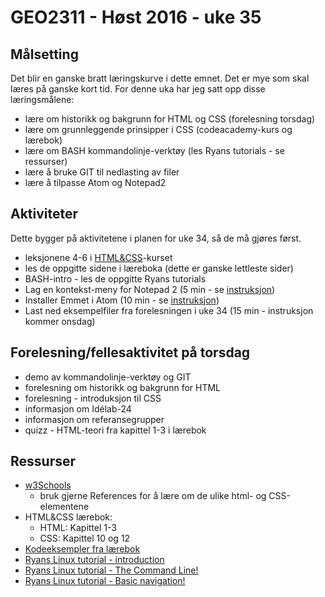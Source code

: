 # GEO2311 - Høst 2016 - uke 35


## Målsetting

Det blir en ganske bratt læringskurve i dette emnet. Det er mye som skal læres på ganske kort tid. For denne uka har jeg satt opp disse læringsmålene:

- lære om historikk og bakgrunn for HTML og CSS (forelesning torsdag)
- lære om grunnleggende prinsipper i CSS (codeacademy-kurs og lærebok)
- lære om BASH kommandolinje-verktøy (les Ryans tutorials - se ressurser)
- lære å bruke GIT til nedlasting av filer
- lære å tilpasse Atom og Notepad2


## Aktiviteter

Dette bygger på aktivitetene i planen for uke 34, så de må gjøres først.

- leksjonene 4-6 i [HTML&CSS](https://www.codecademy.com/learn/web)-kurset
- les de oppgitte sidene i læreboka (dette er ganske lettleste sider) 
- BASH-intro - les de oppgitte Ryans tutorials
- Lag en kontekst-meny for Notepad 2 (5 min - se [instruksjon](notepad2meny.html))
- Installer Emmet i Atom (10 min - se [instruksjon](emmet.html))
- Last ned eksempelfiler fra forelesningen i uke 34 (15 min - instruksjon kommer onsdag)

## Forelesning/fellesaktivitet på torsdag

- demo av kommandolinje-verktøy og GIT
- forelesning om historikk og bakgrunn for HTML
- forelesning - introduksjon til CSS
- informasjon om Idélab-24
- informasjon om referansegrupper
- quizz - HTML-teori fra kapittel 1-3 i lærebok

## Ressurser

- [w3Schools](http://www.w3schools.com/)
  - bruk gjerne References for å lære om de ulike html- og CSS-elementene
- HTML&CSS lærebok:
	- HTML: Kapittel 1-3
	- CSS: Kapittel 10 og 12
- [Kodeeksempler fra lærebok](http://www.htmlandcssbook.com/code-samples/)
- [Ryans Linux tutorial - introduction](http://ryanstutorials.net/linuxtutorial/)
- [Ryans Linux tutorial - The Command Line!](http://ryanstutorials.net/linuxtutorial/commandline.php)
- [Ryans Linux tutorial - Basic navigation!](http://ryanstutorials.net/linuxtutorial/navigation.php)
